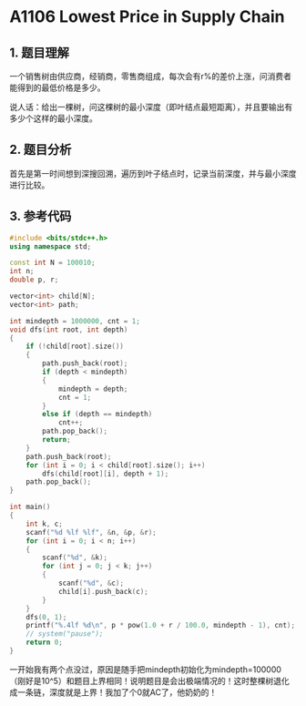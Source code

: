 # A1106 Lowest Price in Supply Chain

## 1. 题目理解
一个销售树由供应商，经销商，零售商组成，每次会有r%的差价上涨，问消费者能得到的最低价格是多少。

说人话：给出一棵树，问这棵树的最小深度（即叶结点最短距离），并且要输出有多少个这样的最小深度。

## 2. 题目分析
首先是第一时间想到深搜回溯，遍历到叶子结点时，记录当前深度，并与最小深度进行比较。

## 3. 参考代码
```cpp
#include <bits/stdc++.h>
using namespace std;

const int N = 100010;
int n;
double p, r;

vector<int> child[N];
vector<int> path;

int mindepth = 1000000, cnt = 1;
void dfs(int root, int depth)
{
    if (!child[root].size())
    {
        path.push_back(root);
        if (depth < mindepth)
        {
            mindepth = depth;
            cnt = 1;
        }
        else if (depth == mindepth)
            cnt++;
        path.pop_back();
        return;
    }
    path.push_back(root);
    for (int i = 0; i < child[root].size(); i++)
        dfs(child[root][i], depth + 1);
    path.pop_back();
}

int main()
{
    int k, c;
    scanf("%d %lf %lf", &n, &p, &r);
    for (int i = 0; i < n; i++)
    {
        scanf("%d", &k);
        for (int j = 0; j < k; j++)
        {
            scanf("%d", &c);
            child[i].push_back(c);
        }
    }
    dfs(0, 1);
    printf("%.4lf %d\n", p * pow(1.0 + r / 100.0, mindepth - 1), cnt);
    // system("pause");
    return 0;
}
```
一开始我有两个点没过，原因是随手把mindepth初始化为mindepth=100000（刚好是10^5）和题目上界相同！说明题目是会出极端情况的！这时整棵树退化成一条链，深度就是上界！我加了个0就AC了，他奶奶的！
